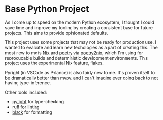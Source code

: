 # Base Python Project
As I come up to speed on the modern Python ecosystem, I thought I could save time and improve my tooling by creating a consistent base for future projects. This aims to provide opinionated defaults.

This project uses some projects that may not be ready for production use. I wanted to evaluate and learn new techologies as a part of creating this. The most new to me is [Nix](https://nixos.org/) and [poetry](https://python-poetry.org/) via [poetry2nix](https://github.com/nix-community/poetry2nix), which I'm using for reproducable builds and deterministic development environments. This project uses the experimental Nix feature, flakes.

Pyright (in VSCode as Pylance) is also fairly new to me. It's proven itself to be dramatically better than mypy, and I can't imagine ever going back to not having type-inference.

Other tools included:
 - [pyright](https://github.com/microsoft/pyright) for type-checking
 - [ruff](https://github.com/charliermarsh/ruff) for linting
 - [black](https://github.com/psf/black) for formatting
